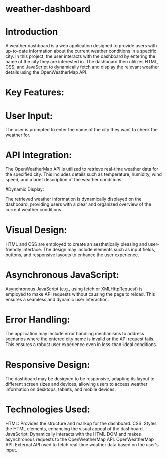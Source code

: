 # weather-dashboard

# Introduction
A weather dashboard is a web application designed to provide users with up-to-date information about the current weather conditions in a specific city. In this project, the user interacts with the dashboard by entering the name of the city they are interested in. The dashboard then utilizes HTML, CSS, and JavaScript to dynamically fetch and display the relevant weather details using the OpenWeatherMap API.

# Key Features:

# User Input:

The user is prompted to enter the name of the city they want to check the weather for.

# API Integration:

The OpenWeatherMap API is utilized to retrieve real-time weather data for the specified city. This includes details such as temperature, humidity, wind speed, and a brief description of the weather conditions.

#Dynamic Display:

The retrieved weather information is dynamically displayed on the dashboard, providing users with a clear and organized overview of the current weather conditions.

# Visual Design:

HTML and CSS are employed to create an aesthetically pleasing and user-friendly interface. The design may include elements such as input fields, buttons, and responsive layouts to enhance the user experience.

# Asynchronous JavaScript:

Asynchronous JavaScript (e.g., using fetch or XMLHttpRequest) is employed to make API requests without causing the page to reload. This ensures a seamless and dynamic user interaction.

# Error Handling:

The application may include error handling mechanisms to address scenarios where the entered city name is invalid or the API request fails. This ensures a robust user experience even in less-than-ideal conditions.

# Responsive Design:

The dashboard may be designed to be responsive, adapting its layout to different screen sizes and devices, allowing users to access weather information on desktops, tablets, and mobile devices.

# Technologies Used:

HTML: Provides the structure and markup for the dashboard.
CSS: Styles the HTML elements, enhancing the visual appeal of the dashboard.
JavaScript: Dynamically interacts with the HTML DOM and makes asynchronous requests to the OpenWeatherMap API.
OpenWeatherMap API: External API used to fetch real-time weather data based on the user's input.
